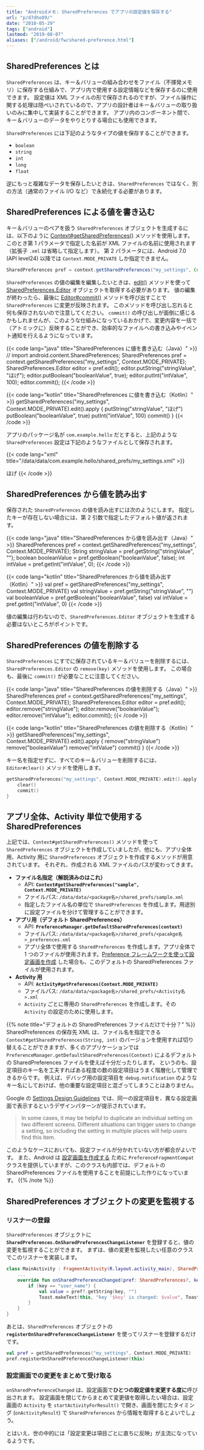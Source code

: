 ```yaml
---
title: "Androidメモ: SharedPreferences でアプリの設定値を保存する"
url: "p/d7dho89/"
date: "2010-05-29"
tags: ["android"]
lastmod: "2019-08-07"
aliases: ["/android/fw/shared-preference.html"]
---
```


SharedPreferences とは
----

`SharedPreferences` は、キー＆バリューの組み合わせをファイル（不揮発メモリ）に保存する仕組みで、アプリ内で使用する設定情報などを保存するのに使用できます。
設定値は XML ファイルの形で保存されるのですが、ファイル操作に関する処理は隠ぺいされているので、アプリの設計者はキー＆バリューの取り扱いのみに集中して実装することができます。
アプリ内のコンポーネント間で、キー＆バリューのデータをやりとりする場合にも使用できます。

`SharedPreferences` には下記のようなタイプの値を保存することができます。

- `boolean`
- `string`
- `int`
- `long`
- `float`

逆にもっと複雑なデータを保存したいときは、`SharedPreferences` ではなく、別の方法（通常のファイル I/O など）で永続化する必要があります。


SharedPreferences による値を書き込む
----

キー＆バリューのペアを扱う `SharedPreferences` オブジェクトを生成するには、以下のように [Context#getSharedPreferences()](https://developer.android.com/reference/android/content/Context.html#getSharedPreferences(java.lang.String,%2520int)) メソッドを使用します。
このとき第 1 パラメータで指定した名前が XML ファイルの名前に使用されます（拡張子 `.xml` は省略して指定します）。
第 2 パラメータには、Android 7.0 (API level24) 以降では `Context.MODE_PRIVATE` しか指定できません。

```java
SharedPreferences pref = context.getSharedPreferences("my_settings", Context.MODE_PRIVATE);
```

`SharedPreferences` の値の編集を編集したいときは、[edit()](https://developer.android.com/reference/android/content/SharedPreferences.html#edit()) メソッドを使って [SharedPreferences.Editor](https://developer.android.com/reference/android/content/SharedPreferences.Editor.html) オブジェクトを取得する必要があります。
値の編集が終わったら、最後に [Editor#commit()](https://developer.android.com/reference/android/content/SharedPreferences.Editor.html#commit()) メソッドを呼び出すことで `SharedPreferences` に変更が反映されます。
このメソッドを呼び出し忘れると何も保存されないので注意してください。
`commit()` の呼び出しが面倒に感じるかもしれませんが、このような仕組みになっているおかげで、変更内容を一括で（アトミックに）反映することができ、効率的なファイルへの書き込みやイベント通知を行えるようになっています。

{{< code lang="java" title="SharedPreferences に値を書き込む（Java）" >}}
// import android.content.SharedPreferences;
SharedPreferences pref = context.getSharedPreferences("my_settings", Context.MODE_PRIVATE);
SharedPreferences.Editor editor = pref.edit();
editor.putString("stringValue", "ほげ");
editor.putBoolean("booleanValue", true);
editor.putInt("intValue", 100);
editor.commit();
{{< /code >}}

{{< code lang="kotlin" title="SharedPreferences に値を書き込む（Kotlin）" >}}
getSharedPreferences("my_settings", Context.MODE_PRIVATE).edit().apply {
    putString("stringValue", "ほげ")
    putBoolean("booleanValue", true)
    putInt("intValue", 100)
    commit()
}
{{< /code >}}

アプリのパッケージ名が `com.example.hello` だとすると、上記のような `SharedPreferences` 設定は下記のようなファイルとして保存されます。

{{< code lang="xml" title="/data/data/com.example.hello/shared_prefs/my_settings.xml" >}}
<?xml version='1.0' encoding='utf-8' standalone='yes' ?>
<map>
    <string name="stringValue">ほげ</string>
    <int name="intValue" value="100" />
    <boolean name="booleanValue" value="true" />
</map>
{{< /code >}}


SharedPreferences から値を読み出す
----

保存された `SharedPreferences` の値を読み出すには次のようにします。
指定したキーが存在しない場合には、第 2 引数で指定したデフォルト値が返されます。

{{< code lang="java" title="SharedPreferences から値を読み出す（Java）" >}}
SharedPreferences pref = context.getSharedPreferences("my_settings", Context.MODE_PRIVATE);
String stringValue = pref.getString("stringValue", "");
boolean booleanValue = pref.getBoolean("booleanValue", false);
int intValue = pref.getInt("intValue", 0);
{{< /code >}}

{{< code lang="kotlin" title="SharedPreferences から値を読み出す（Kotlin）" >}}
val pref = getSharedPreferences("my_settings", Context.MODE_PRIVATE)
val stringValue = pref.getString("stringValue", "")
val booleanValue = pref.getBoolean("booleanValue", false)
val intValue = pref.getInt("intValue", 0)
{{< /code >}}

値の編集は行わないので、`SharedPreferences.Editor` オブジェクトを生成する必要はないところがポイントです。


SharedPreferences の値を削除する
----

`SharedPreferences` にすでに保存されているキー＆バリューを削除するには、`SharedPreferences.Editor` の `remove(key)` メソッドを使用します。
この場合も、最後に `commit()` が必要なことに注意してください。

{{< code lang="java" title="SharedPreferences の値を削除する（Java）" >}}
SharedPreferences pref = context.getSharedPreferences("my_settings", Context.MODE_PRIVATE);
SharedPreferences.Editor editor = pref.edit();
editor.remove("stringValue");
editor.remove("booleanValue");
editor.remove("intValue");
editor.commit();
{{< /code >}}

{{< code lang="kotlin" title="SharedPreferences の値を削除する（Kotlin）" >}}
getSharedPreferences("my_settings", Context.MODE_PRIVATE).edit().apply {
    remove("stringValue")
    remove("booleanValue")
    remove("intValue")
    commit()
}
{{< /code >}}

キー名を指定せずに、すべてのキー＆バリューを削除するには、`Editor#clear()` メソッドを使用します。

```kotlin
getSharedPreferences("my_settings", Context.MODE_PRIVATE).edit().apply {
    clear()
    commit()
}
```


アプリ全体、Activity 単位で使用する SharedPreferences
----

上記では、`Context#getSharedPreferences()` メソッドを使って `SharedPreferences` オブジェクトを作成していましたが、他にも、アプリ全体用、Activity 用に `SharedPreferences` オブジェクトを作成するメソッドが用意されています。
それぞれ、作成される XML ファイルのパスが変わってきます。

- <b>ファイル名指定（解説済みのはこれ）</b>
  - API: **`Context#getSharedPreferences("sample", Context.MODE_PRIVATE)`**
  - ファイルパス: `/data/data/<package名>/shared_prefs/sample.xml`
  - 指定したファイル名の単位で `SharedPreferences` を作成します。用途別に設定ファイルを分けて管理することができます。
- <b>アプリ用（デフォルト SharedPreferences）</b>
  - API: **`PreferenceManager.getDefaultSharedPreferences(context)`**
  - ファイルパス: `/data/data/<package名>/shared_prefs/<pacakge名>_preferences.xml`
  - アプリ全体で使用する `SharedPreferences` を作成します。アプリ全体で 1 つのファイルが使用されます。[Preference フレームワークを使って設定画面を作成](/p/b9ij3zq/) した場合も、このデフォルトの SharedPreferences ファイルが使用されます。
- <b>Activity 用</b>
  - API: **`Activity#getPreferences(Context.MODE_PRIVATE)`**
  - ファイルパス: `/data/data/<package名>/shared_prefs/<Activity名>.xml`
  - `Activity` ごとに専用の `SharedPreferences` を作成します。その `Activity` の設定のために使用します。

{{% note title="デフォルトの SharedPreferences ファイルだけで十分？" %}}
SharedPreferences の保存先 XML は、ファイル名を指定できる `Context#getSharedPreferences(String, int)` のバージョンを使用すれば切り替えることができますが、多くのアプリケーションでは `PreferenceManager.getDefaultSharedPreferences(Context)` によるデフォルトの SharedPreferences ファイルを使えば十分だったりします。
というのも、設定項目のキー名を工夫すればある程度の数の設定項目はうまく階層化して管理できるからです。
例えば、デバッグ用の設定項目を `debug.notification` のようなキー名にしておけば、他の重要な設定項目と混ざってしまうことはありません。

Google の [Settings Design Guidelines](https://source.android.com/devices/tech/settings/settings-guidelines) では、同一の設定項目を、異なる設定画面で表示するというデザインパターンが提示されています。

> In some cases, it may be helpful to duplicate an individual setting on two different screens. Different situations can trigger users to change a setting, so including the setting in multiple places will help users find this item.

このようなケースにおいても、設定ファイルが分かれていない方が都合がよいです。
また、Android は [設定画面を作成する](/p/b9ij3zq/) ために `PreferenceFragmentCompat` クラスを提供していますが、このクラスも内部では、デフォルトの SharedPreferences ファイルを使用することを前提にした作りになっています。
{{% /note %}}


SharedPreferences オブジェクトの変更を監視する
----

### リスナーの登録

`SharedPreferences` オブジェクトに **`SharedPreferences.OnSharedPreferencesChangeListener`** を登録すると、値の変更を監視することができます。
まずは、値の変更を監視したい任意のクラスでこのリスナーを実装します。

```kotlin
class MainActivity : FragmentActivity(R.layout.activity_main), SharedPreferences.OnSharedPreferenceChangeListener {
    ...
    override fun onSharedPreferenceChanged(pref: SharedPreferences?, key: String?) {
        if (key == "user_name") {
            val value = pref?.getString(key, "")
            Toast.makeText(this, "key '$key' is changed: $value", Toast.LENGTH_LONG).show()
        }
    }
}
```

あとは、`SharedPreferences` オブジェクトの **`registerOnSharedPreferenceChangeListener`** を使ってリスナーを登録するだけです。

```kotlin
val pref = getSharedPreferences("my_settings", Context.MODE_PRIVATE)
pref.registerOnSharedPreferenceChangeListener(this)
```

### 設定画面での変更をまとめて受け取る

`onSharedPreferenceChanged` は、設定画面で**ひとつの設定値を変更する度に**呼び出されます。
設定画面を閉じてからまとめて変更値を取得したい場合は、設定画面の `Activity` を `startActivityForResult()` で開き、画面を閉じたタイミング (`onActivityResult`) で `SharedPreferences` から情報を取得するとよいでしょう。

とはいえ、世の中的には「設定変更は項目ごとに直ちに反映」が主流になっているようです。

